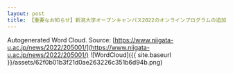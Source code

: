 ```yaml
---
layout: post
title: 【重要なお知らせ】新潟大学オープンキャンパス2022のオンラインプログラムの追加について
---
```

Autogenerated Word Cloud.
Source\: [https://www.niigata-u.ac.jp/news/2022/205001/](https://www.niigata-u.ac.jp/news/2022/205001/)
![WordCloud]({{ site.baseurl }}/assets/62f0b01b3f21d0ae263226c351b6d94b.png)
